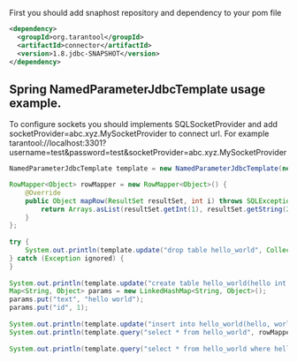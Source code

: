 
First you should add snaphost repository and  dependency to your pom file
```xml
<dependency>
  <groupId>org.tarantool</groupId>
  <artifactId>connector</artifactId>
  <version>1.8.jdbc-SNAPSHOT</version>
</dependency>
```


## Spring NamedParameterJdbcTemplate usage example.

To configure sockets you should implements SQLSocketProvider and add socketProvider=abc.xyz.MySocketProvider to connect url. 
For example tarantool://localhost:3301?username=test&password=test&socketProvider=abc.xyz.MySocketProvider

```java
NamedParameterJdbcTemplate template = new NamedParameterJdbcTemplate(new DriverManagerDataSource("tarantool://localhost:3301?username=test&password=test"));

RowMapper<Object> rowMapper = new RowMapper<Object>() {
    @Override
    public Object mapRow(ResultSet resultSet, int i) throws SQLException {
        return Arrays.asList(resultSet.getInt(1), resultSet.getString(2));
    }
};
     
try {
    System.out.println(template.update("drop table hello_world", Collections.<String, Object>emptyMap()));
} catch (Exception ignored) {
}
             
System.out.println(template.update("create table hello_world(hello int not null PRIMARY KEY, world varchar(255) not null)", Collections.<String, Object>emptyMap()));
Map<String, Object> params = new LinkedHashMap<String, Object>();
params.put("text", "hello world");
params.put("id", 1);
     
System.out.println(template.update("insert into hello_world(hello, world) values(:id,:text)", params));
System.out.println(template.query("select * from hello_world", rowMapper));
     
System.out.println(template.query("select * from hello_world where hello=:id", Collections.singletonMap("id", 1), rowMapper));
```

